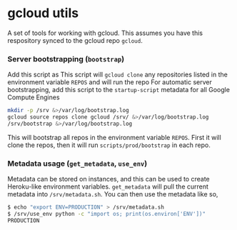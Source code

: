 # gcloud utils

A set of tools for working with gcloud. This assumes you have this respository synced to the gcloud repo `gcloud`.


### Server bootstrapping (`bootstrap`)
Add this script as 
This script will `gcloud clone` any repositories listed in the environment variable `REPOS` and will run the repo
For automatic server bootstrapping, add this script to the `startup-script` metadata for all Google Compute Engines
```bash
mkdir -p /srv &>/var/log/bootstrap.log
gcloud source repos clone gcloud /srv/ &>/var/log/bootstrap.log
/srv/bootstrap &>/var/log/bootstrap.log
```

This will bootstrap all repos in the environment variable `REPOS`. First it will clone the repos, then it will run `scripts/prod/bootstrap` in each repo.

### Metadata usage (`get_metadata`, `use_env`)

Metadata can be stored on instances, and this can be used to create Heroku-like environment variables. `get_metadata` will pull the current metadata into `/srv/metadata.sh`. You can then use the metadata like so,
```bash
$ echo "export ENV=PRODUCTION" > /srv/metadata.sh
$ /srv/use_env python -c "import os; print(os.environ['ENV'])"
PRODUCTION
```
